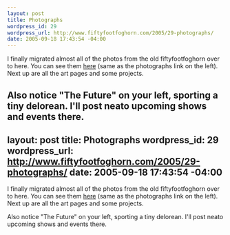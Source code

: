 ```yaml
--- 
layout: post
title: Photographs
wordpress_id: 29
wordpress_url: http://www.fiftyfootfoghorn.com/2005/29-photographs/
date: 2005-09-18 17:43:54 -04:00
---
```

I finally migrated almost all of the photos from the old fiftyfootfoghorn over to here. You can see them <a href="http://www.fiftyfootfoghorn.com/wp-gallery2.php">here</a> (same as the photographs link on the left). Next up are all the art pages and some projects.

Also notice "The Future" on your left, sporting a tiny delorean. I'll post neato upcoming shows and events there.
--- 
layout: post
title: Photographs
wordpress_id: 29
wordpress_url: http://www.fiftyfootfoghorn.com/2005/29-photographs/
date: 2005-09-18 17:43:54 -04:00
---
I finally migrated almost all of the photos from the old fiftyfootfoghorn over to here. You can see them <a href="http://www.fiftyfootfoghorn.com/wp-gallery2.php">here</a> (same as the photographs link on the left). Next up are all the art pages and some projects.

Also notice "The Future" on your left, sporting a tiny delorean. I'll post neato upcoming shows and events there.
